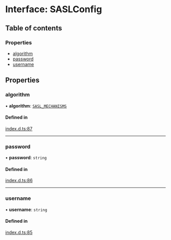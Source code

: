 # Interface: SASLConfig

## Table of contents

### Properties

- [algorithm](SASLConfig.md#algorithm)
- [password](SASLConfig.md#password)
- [username](SASLConfig.md#username)

## Properties

### algorithm

• **algorithm**: [`SASL_MECHANISMS`](../enums/SASL_MECHANISMS.md)

#### Defined in

[index.d.ts:87](https://github.com/mostafa/xk6-kafka/blob/main/api-docs/index.d.ts#L87)

___

### password

• **password**: `string`

#### Defined in

[index.d.ts:86](https://github.com/mostafa/xk6-kafka/blob/main/api-docs/index.d.ts#L86)

___

### username

• **username**: `string`

#### Defined in

[index.d.ts:85](https://github.com/mostafa/xk6-kafka/blob/main/api-docs/index.d.ts#L85)
